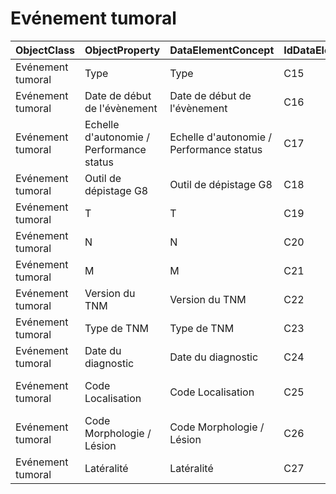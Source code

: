 # Evénement tumoral

| ObjectClass | ObjectProperty | DataElementConcept | IdDataElementConcept | ConceptualDomain | DataElementConceptDefFR | DataElementConceptDefEN |
| ----------- | -------------- | ------------------ | -------------------- | ---------------- | ----------------------- | ----------------------- |
| Evénement tumoral | Type | Type | C15 |  |  |  |
| Evénement tumoral | Date de début de l'évènement | Date de début de l'évènement | C16 |  |  |  |
| Evénement tumoral | Echelle d'autonomie / Performance status | Echelle d'autonomie / Performance status | C17 | [OMS](https://github.com/ylaizet/OSIRIS/blob/master/ConceptualDomain/OMS#OMS) |  |  |
| Evénement tumoral | Outil de dépistage G8 | Outil de dépistage G8 | C18 |  |  |  |
| Evénement tumoral | T | T | C19 |  |  |  |
| Evénement tumoral | N | N | C20 |  |  |  |
| Evénement tumoral | M | M | C21 |  |  |  |
| Evénement tumoral | Version du TNM | Version du TNM | C22 |  |  |  |
| Evénement tumoral | Type de TNM | Type de TNM | C23 |  |  |  |
| Evénement tumoral | Date du diagnostic | Date du diagnostic | C24 |  |  |  |
| Evénement tumoral | Code Localisation | Code Localisation | C25 | [CIM-O-3 Topo](https://github.com/ylaizet/OSIRIS/blob/master/ConceptualDomain/CIM-O-3 Topo#CIM-O-3 Topo) |  |  |
| Evénement tumoral | Code Morphologie / Lésion | Code Morphologie / Lésion | C26 | [CIM-O-3 Morpho](https://github.com/ylaizet/OSIRIS/blob/master/ConceptualDomain/CIM-O-3 Morpho#CIM-O-3 Morpho) |  |  |
| Evénement tumoral | Latéralité | Latéralité | C27 |  |  |  |
